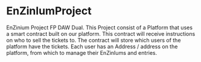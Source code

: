 # EnZinlumProject
EnZinium Project FP DAW Dual. This Project consist of a Platform that uses a smart contract built on our platform. This contract will receive instructions on who to sell the tickets to. The contract will store which users of the platform have the tickets. Each user has an Address / address on the platform, from which to manage their EnZinIums and entries.
